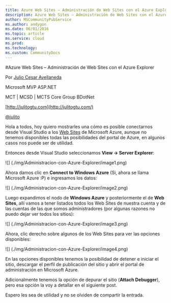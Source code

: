 ```yaml
---
title: Azure Web Sites – Administración de Web Sites con el Azure Explorer
description: Azure Web Sites – Administración de Web Sites con el Azure Explorer
author: MSCommunityPubService
ms.author: andygon
ms.date: 06/01/2016
ms.topic: article
ms.service: cloud
ms.prod: 
ms.technology:
ms.custom: CommunityDocs
---
```


#Azure Web Sites – Administración de Web Sites con el Azure Explorer

Por [Julio Cesar Avellaneda](http://mvp.microsoft.com/en-us/MVP/Julio%20Cesar%20Avellaneda-4038198)

Microsoft MVP ASP.NET

MCT | MCSD | MCTS
Core Group BDotNet

[http://julitogtu.com](http://julitogtu.com/)

[@julito](https://twitter.com/julitogtu)


Hola a todos, hoy quiero mostrarles una cómo es posible conectarnos
desde Visual Studio a los [Web
Sites](http://www.julitogtu.com/tag/azure-web-sites/) de Microsoft
Azure, aunque no tenemos disponibles todas las posibilidades del portal
de Azure, en algunos casos nos puede ser de utilidad.

Entonces desde Visual Studio seleccionamos **View -&gt; Server
Explorer**:

![] (./img/Administracion-con-Azure-Explorer/image1.png)

Ahora damos clic en **Connect to Windows Azure** (Si, ahora se llama
Microsoft Azure :P) e ingresamos los datos:

![] (./img/Administracion-con-Azure-Explorer/image2.png)

Luego expandimos el nodo de **Windows Azure** y posteriormente el de
**Web Sites**, allí vamos a tener listados todos los Web Sites de
nuestra cuenta y de las cuentas de las que somos administradores (por
algunas razones no puedo dejar ver todos los sitios):

![] (./img/Administracion-con-Azure-Explorer/image3.png)

Ahora, clic derecho sobre algunos de los Web Sites para ver las opciones
disponibles:

![] (./img/Administracion-con-Azure-Explorer/image4.png)

En las opciones disponibles tenemos la posibilidad de detener e iniciar
el sitio, descargar el perfil de publicación del sitio y abrir el portal
de administración en Microsoft Azure.

Adicionalmente tenemos la opción de depurar el sitio (**Attach
Debugger**), pero esa opción la voy a detallar en el siguiente post.

Espero les sea de utilidad y no se olviden de compartir la entrada.




